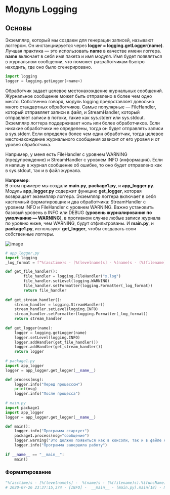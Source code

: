 # Модуль Logging

## Основы
Экземпляр, который мы создаем для генерации записей, называют логгером. Он инстанциируется через **logger = logging.getLogger(**name**)**. Лучшая практика — это использовать **name** в качестве имени логгера. ****name**** включает в себя имя пакета и имя модуля. Имя будет появляться в журнальном сообщении, что поможет разработчикам быстро находить, где оно было сгенерировано.

```python
import logging
logger = logging.getLogger(<name>)
```

Обработчик задает целевое местонахождение журнальных сообщений. Журнальное сообщение может быть отправлено в более чем одно место. Собственно говоря, модуль logging предоставляет довольно много стандартных обработчиков. Самые популярные — FileHandler, который отправляет записи в файл, и StreamHandler, который отправляет записи в потоки, такие как sys.stderr или sys.stdout. Экземпляр логгера поддерживает ноль или более обработчиков. Если никакие обработчики не определены, тогда он будет отправлять записи в sys.stderr. Если определен более чем один обработчик, тогда целевое местонахождение журнального сообщения зависит от его уровня и от уровня обработчика.

  

Например, у меня есть FileHandler с уровнем WARNING (предупреждение) и StreamHandler с уровнем INFO (информация). Если я напишу в журнал сообщение об ошибке, то оно будет отправлено как в sys.stdout, так и в файл журнала.

**Например**:  
В этом примере мы создали **main.py**, **package1.py**, и **app_logger.py**. Модуль **app_logger.py** содержит функцию **get_logger**, которая возвращает экземпляр логгера. Экземпляр логгера включает в себя кастомный форматировщик и два обработчика: StreamHandler с уровнем INFO и FileHandler с уровнем WARNING. Важно установить базовый уровень в INFO или DEBUG (**уровень журналирования по умолчанию — WARNING**), в противном случае любые записи журнала по уровню ниже, чем WARNING, будут отфильтрованы. И **main.py**, и **package1.py**, используют **get_logger**, чтобы создавать свои собственные логгеры.

![image](https://habrastorage.org/r/w1560/webt/cx/is/w7/cxisw7ht4ik7ykruytv7k2xs2zm.png)

```python
# app_logger.py
import logging
_log_format = f"%(asctime)s - [%(levelname)s] - %(name)s - (%(filename)s).%(funcName)s(%(lineno)d) - %(message)s"

def get_file_handler():    
		file_handler = logging.FileHandler("x.log") 
		file_handler.setLevel(logging.WARNING)    
		file_handler.setFormatter(logging.Formatter(_log_format))    
		return file_handler
		
def get_stream_handler():    
	stream_handler = logging.StreamHandler() 
	stream_handler.setLevel(logging.INFO) 
	stream_handler.setFormatter(logging.Formatter(_log_format))    
	return stream_handler
	
def get_logger(name):    
	logger = logging.getLogger(name) 
	logger.setLevel(logging.INFO)    
	logger.addHandler(get_file_handler())
	logger.addHandler(get_stream_handler())    
	return logger
	
# package1.py
import app_logger
logger = app_logger.get_logger(__name__)

def process(msg):    
	logger.info("Перед процессом")    
	print(msg)    
	logger.info("После процесса")
	
# main.py
import package1
import app_logger
logger = app_logger.get_logger(__name__)

def main():    
	logger.info("Программа стартует")    
	package1.process(msg="сообщение")    
	logger.warning("Это должно появиться как в консоли, так и в файле журнала") 
	logger.info("Программа завершила работу")
	
if __name__ == "__main__":    
	main()
```







### Форматирование
```python
"%(asctime)s - [%(levelname)s] -  %(name)s - (%(filename)s).%(funcName)s(%(lineno)d) - %(message)s"
# 2020-07-26 23:37:15,374 - [INFO] -  __main__ - (main.py).main(18) - Программа стартует!
```